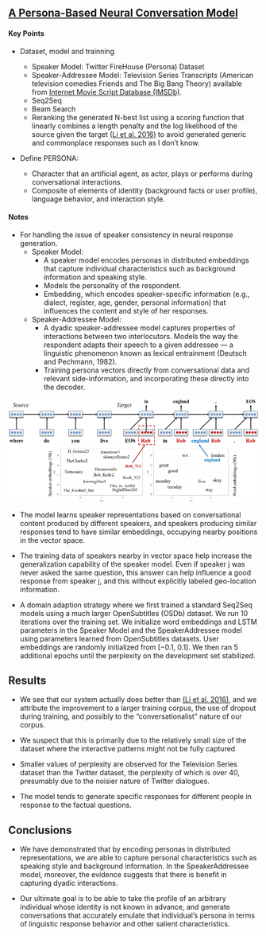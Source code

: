 
## [A Persona-Based Neural Conversation Model](https://arxiv.org/abs/1603.06155)


#### Key Points

- Dataset, model and trainning
  - Speaker Model: Twitter FireHouse (Persona) Dataset
  - Speaker-Addressee Model: Television Series Transcripts (American television comedies Friends and The Big Bang Theory) available from [Internet Movie Script Database (IMSDb)](https://www.imsdb.com/).
  - Seq2Seq
  - Beam Search
  - Reranking the generated N-best list using a scoring function that linearly combines a length penalty and the log likelihood of the source given the target [(Li et al. 2016)](notes/a_diversity-promoting_objective_function_for_neural_conversation_models.md) to avoid generated generic and commonplace responses such as I don’t know.

- Define PERSONA:
  - Character that an artificial agent, as actor, plays or performs during conversational interactions.
  - Composite of elements of identity (background facts or user profile), language behavior, and interaction style.

#### Notes

- For handling the issue of speaker consistency in neural response generation.
  - Speaker Model:
    - A speaker model encodes personas in distributed embeddings that capture individual characteristics such as background information and speaking style.
    - Models the personality of the respondent.
    - Embedding, which encodes speaker-specific information (e.g., dialect, register, age, gender, personal information) that influences the content and style of her responses.
  - Speaker-Addressee Model:
    - A dyadic speaker-addressee model captures properties of interactions between two interlocutors. Models the way the respondent adapts their speech to a given addressee — a linguistic phenomenon known as lexical entrainment (Deutsch and Pechmann, 1982).
    - Training persona vectors directly from conversational data and relevant side-information, and incorporating these directly into the decoder.

![Speaker Model](/images/speaker_model.png)

- The model learns speaker representations based on conversational content produced by different speakers, and speakers producing similar responses tend to have similar embeddings, occupying nearby positions in the vector space.
- The training data of speakers nearby in vector space help increase the generalization capability of the speaker model. Even if speaker j was never asked the same question, this answer can help influence a good response from speaker j, and this without explicitly labeled geo-location information.

- A domain adaption strategy where we first trained a standard Seq2Seq models using a much larger OpenSubtitles (OSDb) dataset. We run 10 iterations over the training set. We initialize word embeddings and LSTM parameters in the Speaker Model and the SpeakerAddressee model using parameters learned from OpenSubtitles datasets. User embeddings are randomly initialized from [−0.1, 0.1]. We then ran 5 additional epochs until the perplexity on the development set stabilized.

## Results

- We see that our system actually does better than [(Li et al. 2016)](notes/a_diversity-promoting_objective_function_for_neural_conversation_models.md), and we attribute the improvement to a larger training corpus, the use of dropout during training, and possibly to the “conversationalist” nature of our corpus.

- We suspect that this is primarily due to the relatively small size of the dataset where the interactive patterns might not be fully captured

- Smaller values of perplexity are observed for the Television Series dataset than the Twitter dataset, the perplexity of which is over 40, presumably due to the noisier nature of Twitter dialogues.

- The model tends to generate specific responses for different people in response to the factual questions.

## Conclusions

- We have demonstrated that by encoding personas in distributed representations, we are able to capture personal characteristics such as speaking style and background information. In the SpeakerAddressee model, moreover, the evidence suggests that there is benefit in capturing dyadic interactions.

- Our ultimate goal is to be able to take the profile of an arbitrary individual whose identity is not known in advance, and generate conversations that accurately emulate that individual’s persona in terms of linguistic response behavior and other salient characteristics.
